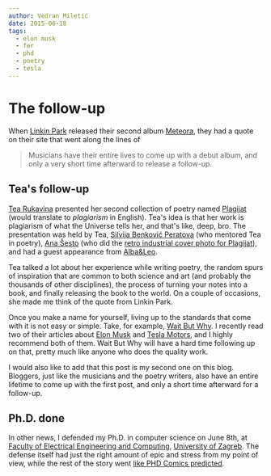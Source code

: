 ```yaml
---
author: Vedran Miletić
date: 2015-06-18
tags:
  - elon musk
  - fer
  - phd
  - poetry
  - tesla
---
```


# The follow-up

When [Linkin Park](https://www.linkinpark.com/) released their second album [Meteora](https://www.linkinpark.com/music), they had a quote on their site that went along the lines of

> Musicians have their entire lives to come up with a debut album, and only a very short time afterward to release a follow-up.

## Tea's follow-up

[Tea Rukavina](https://dhk.hr/clanovi-drustva/detaljnije/tea-rukavina) presented her second collection of poetry named [Plagijat](https://semafora.hr/biblioteka/plagijat/) (would translate to *plagiarism* in English). Tea's idea is that her work is plagiarism of what the Universe tells her, and that's like, deep, bro. The presentation was held by Tea, [Silvija Benković Peratova](https://dhk.hr/clanovi-drustva/detaljnije/silvija-benkovic-peratova) (who mentored Tea in poetry), [Ana Šesto](https://www.facebook.com/anasesto600t0g0) (who did the [retro industrial cover photo for Plagijat](https://www.facebook.com/semafora/photos/a.176383292473247.32037.125873980857512/691627307615507/)), and had a guest appearance from [Alba&Leo](https://www.facebook.com/albaleoduo).

Tea talked a lot about her experience while writing poetry, the random spurs of inspiration that are common to both science and art (and probably the thousands of other disciplines), the process of turning your notes into a book, and finally releasing the book to the world. On a couple of occasions, she made me think of the quote from Linkin Park.

Once you make a name for yourself, living up to the standards that come with it is not easy or simple. Take, for example, [Wait But Why](https://waitbutwhy.com/). I recently read two of their articles about [Elon Musk](https://waitbutwhy.com/2015/05/elon-musk-the-worlds-raddest-man.html) and [Tesla Motors](https://waitbutwhy.com/2015/06/how-tesla-will-change-your-life.html), and I highly recommend both of them. Wait But Why will have a hard time following up on that, pretty much like anyone who does the quality work.

I would also like to add that this post is my second one on this blog. Bloggers, just like the musicians and the poetry writers, also have an entire lifetime to come up with the first post, and only a short time afterward for a follow-up.

## Ph.D. done

In other news, I defended my Ph.D. in computer science on June 8th, at [Faculty of Electrical Engineering and Computing](https://www.fer.unizg.hr/), [University of Zagreb](http://www.unizg.hr/). The defense itself had just the right amount of epic and stress from my point of view, while the rest of the story went [like PHD Comics predicted](https://www.phdcomics.com/comics/archive.php?comicid=1000).
